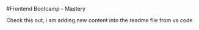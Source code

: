 #Frontend Bootcamp - Mastery

Check this out, i am adding new content into the readme file from vs code
